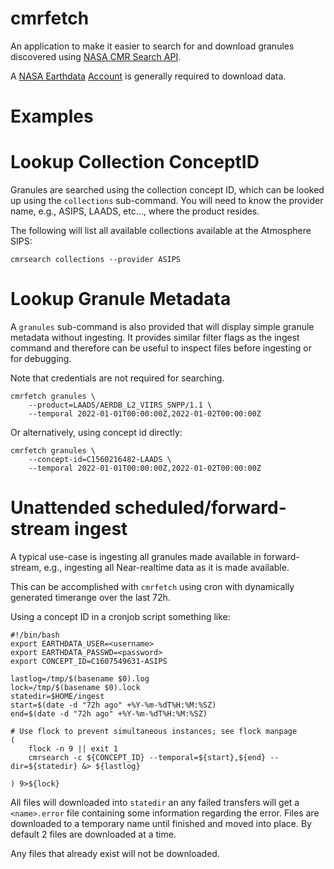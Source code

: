 # cmrfetch
An application to make it easier to search for and download granules discovered
using [NASA CMR Search API](https://cmr.earthdata.nasa.gov).

A [NASA Earthdata](https://earthdata.nasa.gov) [Account](https://urs.earthdata.nasa.gov)
is generally required to download data.

# Examples

# Lookup Collection ConceptID
Granules are searched using the collection concept ID, which can be looked up
using the `collections` sub-command. You will need to know the provider name,
e.g., ASIPS, LAADS, etc..., where the product resides.

The following will list all available collections available at the Atmosphere
SIPS:
```
cmrsearch collections --provider ASIPS
```

# Lookup Granule Metadata
A `granules` sub-command is also provided that will display simple granule metadata
without ingesting. It provides similar filter flags as the ingest command and
therefore can be useful to inspect files before ingesting or for debugging.

Note that credentials are not required for searching.
```
cmrfetch granules \
    --product=LAADS/AERDB_L2_VIIRS_SNPP/1.1 \
    --temporal 2022-01-01T00:00:00Z,2022-01-02T00:00:00Z
```

Or alternatively, using concept id directly:
```
cmrfetch granules \
    --concept-id=C1560216482-LAADS \
    --temporal 2022-01-01T00:00:00Z,2022-01-02T00:00:00Z
```

# Unattended scheduled/forward-stream ingest
A typical use-case is ingesting all granules made available in forward-stream,
e.g., ingesting all Near-realtime data as it is made available.

This can be accomplished with `cmrfetch` using cron with dynamically generated
timerange over the last 72h.

Using a concept ID in a cronjob script something like:
```
#!/bin/bash
export EARTHDATA_USER=<username>
export EARTHDATA_PASSWD=<password>
export CONCEPT_ID=C1607549631-ASIPS

lastlog=/tmp/$(basename $0).log
lock=/tmp/$(basename $0).lock
statedir=$HOME/ingest
start=$(date -d "72h ago" +%Y-%m-%dT%H:%M:%SZ)
end=$(date -d "72h ago" +%Y-%m-%dT%H:%M:%SZ)

# Use flock to prevent simultaneous instances; see flock manpage
(
    flock -n 9 || exit 1
    cmrsearch -c ${CONCEPT_ID} --temporal=${start},${end} --dir=${statedir} &> ${lastlog}

) 9>${lock}
```

All files will downloaded into `statedir` an any failed transfers will get a
`<name>.error` file containing some information regarding the error. Files are downloaded
to a temporary name until finished and moved into place. By default 2 files are downloaded
at a time.

Any files that already exist will not be downloaded.
